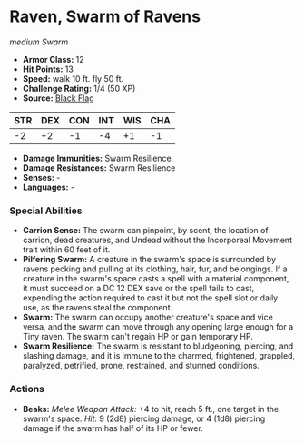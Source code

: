 # Raven, Swarm of Ravens

*medium* *Swarm*

- **Armor Class:** 12
- **Hit Points:** 13 
- **Speed:** walk 10 ft. fly 50 ft.
- **Challenge Rating:** 1/4 (50 XP)
- **Source:** [Black Flag](https://koboldpress.com/kpstore/product/tovrpg-pg-mv/)

| STR | DEX | CON | INT | WIS | CHA |
| --- | --- | --- | --- | --- | --- |
| -2 | +2 | -1 | -4 | +1 | -1 |

- **Damage Immunities:** Swarm Resilience
- **Damage Resistances:** Swarm Resilience
- **Senses:** -
- **Languages:** -

### Special Abilities

- **Carrion Sense:** The swarm can pinpoint, by scent, the location of carrion, dead creatures, and Undead without the Incorporeal Movement trait within 60 feet of it.
- **Pilfering Swarm:** A creature in the swarm's space is surrounded by ravens pecking and pulling at its clothing, hair, fur, and belongings. If a creature in the swarm's space casts a spell with a material component, it must succeed on a DC 12 DEX save or the spell fails to cast, expending the action required to cast it but not the spell slot or daily use, as the ravens steal the component.
- **Swarm:** The swarm can occupy another creature's space and vice versa, and the swarm can move through any opening large enough for a Tiny raven. The swarm can't regain HP or gain temporary HP.
- **Swarm Resilience:** The swarm is resistant to bludgeoning, piercing, and slashing damage, and it is immune to the charmed, frightened, grappled, paralyzed, petrified, prone, restrained, and stunned conditions.

### Actions

- **Beaks:** _Melee Weapon Attack:_ +4 to hit, reach 5 ft., one target in the swarm's space. _Hit:_ 9 (2d8) piercing damage, or 4 (1d8) piercing damage if the swarm has half of its HP or fewer.
